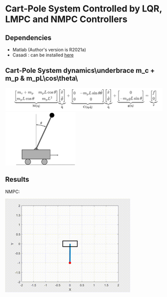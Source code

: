 # Cart-Pole System Controlled by LQR, LMPC and NMPC Controllers

## Dependencies

- Matlab (Author's version is R2021a)
- Casadi : can be installed [here](https://web.casadi.org/)

## Cart-Pole System dynamics\underbrace m_c + m_p & m_pL\cos\theta\\



<img src="equation.png" alt="equation" style="zoom: 100%;" />


<img src="cart_pole_dynamics.png" alt="dynamics" style="zoom: 30%;" />

## Results

NMPC:

![anim](cartpole.gif)
